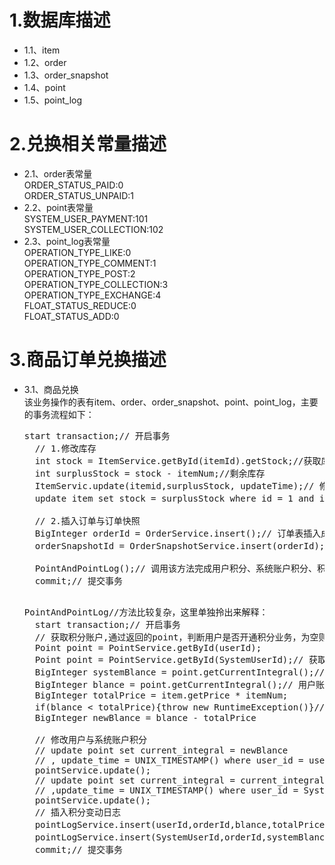 # 1.数据库描述
- 1.1、item
- 1.2、order
- 1.3、order_snapshot
- 1.4、point
- 1.5、point_log
# 2.兑换相关常量描述
- 2.1、order表常量  
	ORDER_STATUS_PAID:0   
	ORDER_STATUS_UNPAID:1 
- 2.2、point表常量      
	SYSTEM_USER_PAYMENT:101   
	SYSTEM_USER_COLLECTION:102
- 2.3、point_log表常量   
	OPERATION_TYPE_LIKE:0    
	OPERATION_TYPE_COMMENT:1    
	OPERATION_TYPE_POST:2   
	OPERATION_TYPE_COLLECTION:3   
	OPERATION_TYPE_EXCHANGE:4   
	FLOAT_STATUS_REDUCE:0   
	FLOAT_STATUS_ADD:0   
# 3.商品订单兑换描述
- 3.1、商品兑换    
	该业务操作的表有item、order、order_snapshot、point、point_log，主要的事务流程如下：   
	
	<pre>start transaction;// 开启事务
	// 1.修改库存
	int stock = ItemService.getById(itemId).getStock;//获取库存
	int surplusStock = stock - itemNum;//剩余库存
	ItemServic.update(itemid,surplusStock, updateTime);// 修改剩余库存
	update item set stock = surplusStock where id = 1 and is_deleted = 0 and stock = stock;//乐观锁
	
	// 2.插入订单与订单快照
	BigInteger orderId = OrderService.insert();// 订单表插入成功返回orderId
	orderSnapshotId = OrderSnapshotService.insert(orderId);// 订单快照插入成功返回快照id
	
	PointAndPointLog();// 调用该方法完成用户积分、系统账户积分、积分日志的修改。该方法开启一个事务
	commit;// 提交事务
	</pre>

	<pre>PointAndPointLog//方法比较复杂，这里单独拎出来解释：
	start transaction;// 开启事务
	// 获取积分账户,通过返回的point，判断用户是否开通积分业务，为空则为开通
	Point point = PointService.getById(userId);
	Point point = PointService.getById(SystemUserId);// 获取系统账户
	BigInteger systemBlance = point.getCurrentIntegral();// 系统账户余额
	BigInteger blance = point.getCurrentIntegral();// 用户账户余额
	BigInteger totalPrice = item.getPrice * itemNum;
	if(blance < totalPrice){throw new RuntimeException()}// 余额不足
	BigInteger newBlance = blance - totalPrice
		
	// 修改用户与系统账户积分
	// update point set current_integral = newBlance
	// , update_time = UNIX_TIMESTAMP() where user_id = userId;
	pointService.update();
	// update point set current_integral = current_integral + newBlance
	// ,update_time = UNIX_TIMESTAMP() where user_id = SystemUserId;
	pointService.update();
	// 插入积分变动日志
	pointLogService.insert(userId,orderId,blance,totalPrice,1,4);// 用户扣款
	pointLogService.insert(SystemUserId,orderId,systemBlance,totalPrice,0,4);// 系统收款
	commit;// 提交事务
	</pre>
